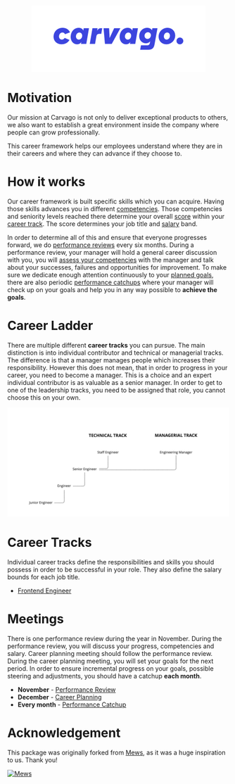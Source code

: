 <div align="center">
    <a href="https://carvago.com">
        <img alt="Carvago" height="150px" src="assets/carvago-logo.png">
    </a>
</div>

# Motivation

Our mission at Carvago is not only to deliver exceptional products to others, we also want to establish a great environment inside the company where people can grow professionally.

This career framework helps our employees understand where they are in their careers and where they can advance if they choose to.

# How it works

Our career framework is built specific skills which you can acquire. Having those skills advances you in different [competencies](score.md#competencies). Those competencies and seniority levels reached there determine your overall [score](score.md) within your [career track](#career-tracks). The score determines your job title and [salary](salary.md) band.

In order to determine all of this and ensure that everyone progresses forward, we do [performance reviews](meetings/performance-review.md) every six months. During a performance review, your manager will hold a general career discussion with you, you will [assess your competencies](assessment.md) with the manager and talk about your successes, failures and opportunities for improvement. To make sure we dedicate enough attention continuously to your [planned goals](career-planning.md), there are also periodic [performance catchups](meetings/performance-catchup.md) where your manager will check up on your goals and help you in any way possible to **achieve the goals**.

# Career Ladder

There are multiple different **career tracks** you can pursue. The main distinction is into individual contributor and technical or managerial tracks. The difference is that a manager manages people which increases their responsibility. However this does not mean, that in order to progress in your career, you need to become a manager. This is a choice and an expert individual contributor is as valuable as a senior manager. In order to get to one of the leadership tracks, you need to be assigned that role, you cannot choose this on your own.

![image](assets/career-progression.jpg)

# Career Tracks

Individual career tracks define the responsibilities and skills you should possess in order to be successful in your role. They also define the salary bounds for each job title.

- [Frontend Engineer](career-tracks/frontend-engineer.md)

# Meetings

There is one performance review during the year in November. During the performance review, you will discuss your progress, competencies and salary. Career planning meeting should follow the performance review. During the career planning meeting, you will set your goals for the next period. In order to ensure incremental progress on your goals, possible steering and adjustments, you should have a catchup **each month**.

- **November** - [Performance Review](meetings/performance-review.md)
- **December** - [Career Planning](meetings/career-planning.md)
- **Every month** - [Performance Catchup](meetings/performance-catchup.md)

# Acknowledgement

This package was originally forked from [Mews](https://mews.com), as it was a huge inspiration to us. Thank you!

<a href="https://mews.com">
    <img alt="Mews" height="30px" src="https://user-images.githubusercontent.com/435787/129971779-2c64348e-05a3-49d0-b026-91913ffd68dc.png">
</a>
